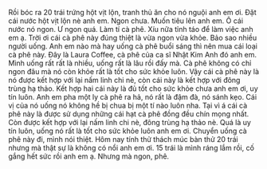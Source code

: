 Rồi bóc ra 20 trái trứng hột vịt lộn, tranh thủ ăn cho nó nguội anh em ơi. Đặt cái nước hột vịt lộn nè anh em. Ngon chưa. Muốn tiêu lên anh em. Ô cái nước nó ngon. Ư ngon quá. Làm tí cà phê. Xíu nữa tỉnh táo để làm việc anh em ạ. Trời ơi cái cà phê này đúng thiệt là vừa ngon vừa khỏe. Bảo sao nhiều người uống. Anh em nào mà hay uống cà phê buổi sáng thì nên mua cái loại cà phê này. Đây là Laura Coffee, cà phê của ca sĩ Nhật Kim Anh đó anh em. Mình uống rất rất là nhiều, uống rất là lâu rồi đấy mà. Cà phê không có chỉ ngon đâu mà nó còn khỏe rất là tốt cho sức khỏe luôn. Vậy cái cà phê này là nó được kết hợp với lại nấm linh chi nè, còn cái này là kết hợp với đông trùng hạ thảo. Kết hợp hai cái này là đủ tốt cho sức khỏe chưa anh em ơi, uy tín luôn. Anh em pha một ly cà phê ra hả, nó rất là đậm đà, nó sánh kẹo. Cái vị của nó uống nó không hề bị chua bị một tí nào luôn nha. Tại vì á cái cà phê này là được sử dụng những cái hạt cà phê đồng đều chín mọng nhất. Còn được kết hợp với lại nấm linh chi nè, đông trùng hạ thảo nè. Quá là uy tín luôn, uống nó rất là tốt cho sức khỏe luôn anh em ơi. Chuyển uống cà phê này đi, mình nói thiệt. Hôm nay tính thử thách múc bàn thử 20 trái nhưng mà thật sự là không có nổi anh em ơi. 15 trái là mình ráng lắm rồi, cố gắng hết sức rồi anh em ạ. Nhưng mà ngon, phê.